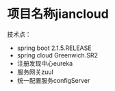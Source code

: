 # 项目名称jiancloud

技术点：  
* spring boot 2.1.5.RELEASE  
* spring cloud Greenwich.SR2
* 注册发现中心eureka  
* 服务网关zuul  
* 统一配置服务configServer




